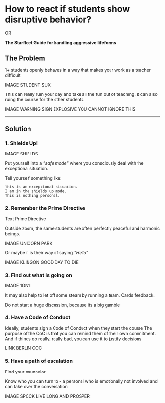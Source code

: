 
# How to react if students show disruptive behavior?

OR

**The Starfleet Guide for handling aggressive lifeforms**

## The Problem

1+ students openly behaves in a way that makes your work as a teacher difficult

IMAGE STUDENT SUX

This can really ruin your day and take all the fun out of teaching.
It can also ruing the course for the other students.

IMAGE WARNING SIGN EXPLOSIVE YOU CANNOT IGNORE THIS

----

## Solution

### 1. Shields Up!

IMAGE SHIELDS

Put yourself into a *"safe mode"* where you consciously deal with the exceptional situation.

Tell yourself something like:

    This is an exceptional situation.
    I am in the shields up mode.
    This is nothing personal.

### 2. Remember the Prime Directive

Text Prime Directive

Outside zoom, the same students are often perfectly peaceful and harmonic beings.

IMAGE UNICORN PARK

Or maybe it is their way of saying *"Hello"*

IMAGE KLINGON GOOD DAY TO DIE

### 3. Find out what is going on

IMAGE 1ON1

It may also help to let off some steam by running a team.
Cards feedback.

Do not start a huge discussion, because its a big gamble

### 4. Have a Code of Conduct

Ideally, students sign a Code of Conduct when they start the course
The purpose of the CoC is that you can remind them of their own commitment.
And if things go really, really bad, you can use it to justify decisions

LINK BERLIN COC

### 5. Have a path of escalation

Find your counselor

Know who you can turn to - a personal who is emotionally not involved and can take over the conversation

IMAGE SPOCK LIVE LONG AND PROSPER

